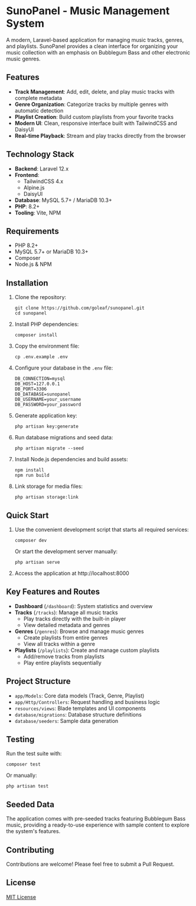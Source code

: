 # SunoPanel - Music Management System

A modern, Laravel-based application for managing music tracks, genres, and playlists. SunoPanel provides a clean interface for organizing your music collection with an emphasis on Bubblegum Bass and other electronic music genres.

## Features

- **Track Management**: Add, edit, delete, and play music tracks with complete metadata
- **Genre Organization**: Categorize tracks by multiple genres with automatic detection
- **Playlist Creation**: Build custom playlists from your favorite tracks
- **Modern UI**: Clean, responsive interface built with TailwindCSS and DaisyUI
- **Real-time Playback**: Stream and play tracks directly from the browser

## Technology Stack

- **Backend**: Laravel 12.x
- **Frontend**: 
  - TailwindCSS 4.x
  - Alpine.js
  - DaisyUI
- **Database**: MySQL 5.7+ / MariaDB 10.3+
- **PHP**: 8.2+
- **Tooling**: Vite, NPM

## Requirements

- PHP 8.2+
- MySQL 5.7+ or MariaDB 10.3+
- Composer
- Node.js & NPM

## Installation

1. Clone the repository:
   ```
   git clone https://github.com/goleaf/sunopanel.git
   cd sunopanel
   ```

2. Install PHP dependencies:
   ```
   composer install
   ```

3. Copy the environment file:
   ```
   cp .env.example .env
   ```

4. Configure your database in the `.env` file:
   ```
   DB_CONNECTION=mysql
   DB_HOST=127.0.0.1
   DB_PORT=3306
   DB_DATABASE=sunopanel
   DB_USERNAME=your_username
   DB_PASSWORD=your_password
   ```

5. Generate application key:
   ```
   php artisan key:generate
   ```

6. Run database migrations and seed data:
   ```
   php artisan migrate --seed
   ```

7. Install Node.js dependencies and build assets:
   ```
   npm install
   npm run build
   ```

8. Link storage for media files:
   ```
   php artisan storage:link
   ```

## Quick Start

1. Use the convenient development script that starts all required services:
   ```
   composer dev
   ```
   
   Or start the development server manually:
   ```
   php artisan serve
   ```

2. Access the application at http://localhost:8000

## Key Features and Routes

- **Dashboard** (`/dashboard`): System statistics and overview
- **Tracks** (`/tracks`): Manage all music tracks
  - Play tracks directly with the built-in player
  - View detailed metadata and genres
- **Genres** (`/genres`): Browse and manage music genres
  - Create playlists from entire genres
  - View all tracks within a genre
- **Playlists** (`/playlists`): Create and manage custom playlists
  - Add/remove tracks from playlists
  - Play entire playlists sequentially

## Project Structure

- `app/Models`: Core data models (Track, Genre, Playlist)
- `app/Http/Controllers`: Request handling and business logic
- `resources/views`: Blade templates and UI components
- `database/migrations`: Database structure definitions
- `database/seeders`: Sample data generation

## Testing

Run the test suite with:
```
composer test
```

Or manually:
```
php artisan test
```

## Seeded Data

The application comes with pre-seeded tracks featuring Bubblegum Bass music,
providing a ready-to-use experience with sample content to explore the system's features.

## Contributing

Contributions are welcome! Please feel free to submit a Pull Request.

## License

[MIT License](LICENSE) 